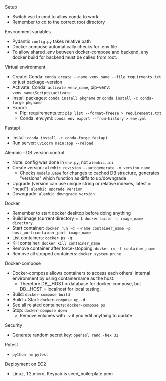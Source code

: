 Setup
- Switch vsc to cmd to allow conda to work
- Remember to cd to the correct root directory

Environment variables
- Pydantic `config.py` takes relative path
- Docker compose automatically checks for .env file
- To allow shared .env between docker-compose and backend, any docker build for backend must be called from root.

Virtual environment
- Create: Conda: `conda create --name venv_name --file requirments.txt` or just package=version
- Activate: Conda: `activate venv_name`, pip-venv: `venv_name\Scripts\activate`
- Install packages: `conda install pkgname` or `conda install -c conda-forge pkgname`
- Export:
    - Pip: requirements.txt: `pip list --format=freeze > requirements.txt`
    - Conda: env.yml: `conda env export --from-history > env.yml`

Fastapi
- Install: `conda install -c conda-forge fastapi`
- Run server: `uvicorn main:app --reload`

Alembic - DB version control
- Note: config was done in `env.py`, not `alembic.ini`
- Create version: `alembic revision --autogenerate -m version_name`
  - Checks `models.Base` for changes to cached DB structure, generates "versions" which function as diffs to up/downgrade
- Upgrade (version can use unique string or relative indexes, latest = "head"): `alembic upgrade version`
- Downgrade: `alembic downgrade version`

Docker
- Remember to start docker desktop before doing anything
- Build image (current directory = .): `docker build -t image_name directory`
- Start container: `docker run -d --name container_name -p host_port:container_port image_name`
- List containers: `docker ps -q`
- Kill container: `docker kill container_name`
- Remove container after force-stopping: `docker rm -f container_name`
- Remove all stopped containers: `docker system prune`

Docker-compose
- Docker-compose allows containers to access each others' internal environment by using containername as the host.
  - Therefore DB__HOST = database for docker-compose, but DB__HOST = localhost for local testing.
- Build: `docker-compose build`
- Build + Start: `docker-compose up -d`
- See all related containers: `docker-compose ps`
- Stop: `docker-compose down`
  - Remove volumes with `-v` if you edit anything to update

Security
- Generate random secret key: `openssl rand -hex 32`

Pytest
- `python -m pytest`

Deployment on EC2
- Linuz, T2.micro, Keypair is seed_boilerplate.pem